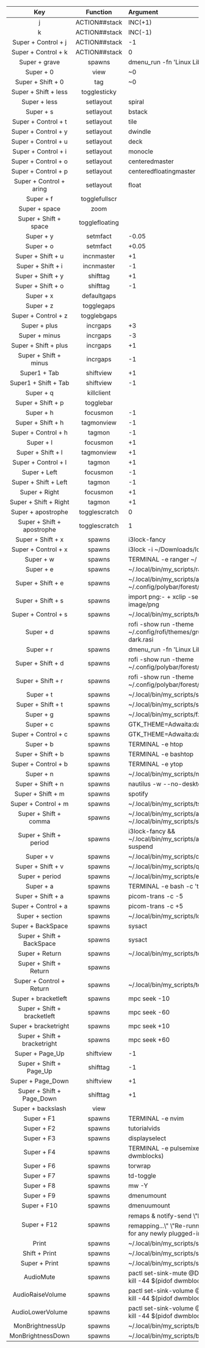 | Key | Function | Argument |
| :-: | :-: | :- |
|  j | ACTION##stack |  INC(+1) |
|  k | ACTION##stack |  INC(-1) |
| Super + Control + j | ACTION##stack |  -1 |
| Super + Control + k | ACTION##stack |  0 |
| Super + grave | spawns | dmenu_run -fn 'Linux Libertine Mono' |
| Super + 0 | view |  ~0 |
| Super + Shift + 0 | tag |  ~0 |
| Super + Shift + less | togglesticky |   |
| Super + less | setlayout |  spiral  |
| Super + s | setlayout |  bstack  |
| Super + Control + t | setlayout |  tile  |
| Super + Control + y | setlayout |  dwindle  |
| Super + Control + u | setlayout |  deck  |
| Super + Control + i | setlayout |  monocle  |
| Super + Control + o | setlayout |  centeredmaster  |
| Super + Control + p | setlayout |  centeredfloatingmaster  |
| Super + Control + aring | setlayout |  float |
| Super + f | togglefullscr |   |
| Super + space | zoom |   |
| Super + Shift + space | togglefloating |   |
| Super + y | setmfact |  -0.05 |
| Super + o | setmfact |  +0.05 |
| Super + Shift + u | incnmaster |  +1 |
| Super + Shift + i | incnmaster |  -1 |
| Super + Shift + y | shifttag |  +1 |
| Super + Shift + o | shifttag |  -1 |
| Super + x | defaultgaps |   |
| Super + z | togglegaps |   |
| Super + Control + z | togglebgaps |   |
| Super + plus | incrgaps |  +3 |
| Super + minus | incrgaps |  -3 |
| Super + Shift + plus | incrgaps |  +1 |
| Super + Shift + minus | incrgaps |  -1 |
| Super1 + Tab | shiftview |  +1 |
| Super1 + Shift + Tab | shiftview |  -1 |
| Super + q | killclient |   |
| Super + Shift + p | togglebar |   |
| Super + h | focusmon |  -1 |
| Super + Shift + h | tagmonview |  -1 |
| Super + Control + h | tagmon |  -1 |
| Super + l | focusmon |  +1 |
| Super + Shift + l | tagmonview |  +1 |
| Super + Control + l | tagmon |  +1 |
| Super + Left | focusmon |  -1 |
| Super + Shift + Left | tagmon |  -1 |
| Super + Right | focusmon |  +1 |
| Super + Shift + Right | tagmon |  +1 |
| Super + apostrophe | togglescratch |  0 |
| Super + Shift + apostrophe | togglescratch |  1 |
| Super + Shift + x | spawns | i3lock-fancy |
| Super + Control + x | spawns | i3lock -i ~/Downloads/lock-wallpaper.png |
| Super + w | spawns | TERMINAL -e ranger ~/ |
| Super + e | spawns | ~/.local/bin/my_scripts/ranger_wd.sh TERMINAL) |
| Super + Shift + e | spawns | ~/.local/bin/my_scripts/alert_exit.sh && ~/.config/polybar/forest/scripts/powermenu.sh |
| Super + Shift + s | spawns | import png:-  +  xclip -selection clipboard -t image/png |
| Super + Control + s | spawns | ~/.local/bin/my_scripts/tesseract_ocr.sh |
| Super + d | spawns | rofi -show run -theme ~/.config/rofi/themes/gruvbox/gruvbox-dark.rasi |
| Super + r | spawns | dmenu_run -fn 'Linux Libertine Mono' |
| Super + Shift + d | spawns | rofi -show run -theme ~/.config/polybar/forest/scripts/rofi/launcher.rasi |
| Super + Shift + r | spawns | rofi -show run -theme ~/.config/polybar/forest/scripts/rofi/launcher.rasi |
| Super + t | spawns | ~/.local/bin/my_scripts/script_copy.sh |
| Super + Shift + t | spawns | ~/.local/bin/my_scripts/script_helper.sh |
| Super + g | spawns | ~/.local/bin/my_scripts/fzf_open.sh TERMINAL) |
| Super + c | spawns | GTK_THEME=Adwaita:dark gnome-calculator |
| Super + Control + c | spawns | GTK_THEME=Adwaita:dark gnome-calendar |
| Super + b | spawns | TERMINAL -e htop |
| Super + Shift + b | spawns | TERMINAL -e bashtop |
| Super + Control + b | spawns | TERMINAL -e ytop |
| Super + n | spawns | ~/.local/bin/my_scripts/nautilus_wd.sh |
| Super + Shift + n | spawns | nautilus -w --no-desktop |
| Super + Shift + m | spawns | spotify |
| Super + Control + m | spawns | ~/.local/bin/my_scripts/tstock.sh |
| Super + Shift + comma | spawns | ~/.local/bin/my_scripts/alert_exit.sh && ~/.local/bin/my_scripts/suspend.sh |
| Super + Shift + period | spawns | i3lock-fancy && ~/.local/bin/my_scripts/alert_exit.sh && systemctl suspend |
| Super + v | spawns | ~/.local/bin/my_scripts/clip_history.sh |
| Super + Shift + v | spawns | ~/.local/bin/my_scripts/qr_clip.sh |
| Super + period | spawns | ~/.local/bin/my_scripts/emojipick/emojipick |
| Super + a | spawns | TERMINAL -e bash -c 'tmux attach  +  +  tmux' |
| Super + Shift + a | spawns | picom-trans -c -5 |
| Super + Control + a | spawns | picom-trans -c +5 |
| Super + section | spawns | ~/.local/bin/my_scripts/loadEww.sh |
| Super + BackSpace | spawns | sysact |
| Super + Shift + BackSpace | spawns | sysact |
| Super + Return | spawns | ~/.local/bin/my_scripts/term_wd.sh TERMINAL) |
| Super + Shift + Return | spawns |  |
| Super + Control + Return | spawns | ~/.local/bin/my_scripts/term_wd.sh st |
| Super + bracketleft | spawns | mpc seek -10 |
| Super + Shift + bracketleft | spawns | mpc seek -60 |
| Super + bracketright | spawns | mpc seek +10 |
| Super + Shift + bracketright | spawns | mpc seek +60 |
| Super + Page_Up | shiftview |  -1 |
| Super + Shift + Page_Up | shifttag |  -1 |
| Super + Page_Down | shiftview |  +1 |
| Super + Shift + Page_Down | shifttag |  +1 |
| Super + backslash | view |   |
| Super + F1 | spawns | TERMINAL -e nvim |
| Super + F2 | spawns | tutorialvids |
| Super + F3 | spawns | displayselect |
| Super + F4 | spawns | TERMINAL -e pulsemixer; kill -44 $(pidof dwmblocks) |
| Super + F6 | spawns | torwrap |
| Super + F7 | spawns | td-toggle |
| Super + F8 | spawns | mw -Y |
| Super + F9 | spawns | dmenumount |
| Super + F10 | spawns | dmenuumount |
| Super + F12 | spawns | remaps & notify-send \\\"⌨️ Keyboard remapping...\\\" \\\"Re-running keyboard defaults for any newly plugged-in keyboards.\\\" |
| Print | spawns | ~/.local/bin/my_scripts/screenshot_select.sh |
| Shift + Print | spawns | ~/.local/bin/my_scripts/screenshot.sh |
| Super + Print | spawns | ~/.local/bin/my_scripts/screenshot_ocr.sh |
| AudioMute | spawns | pactl set-sink-mute @DEFAULT_SINK@ toggle ; kill -44 $(pidof dwmblocks) |
| AudioRaiseVolume | spawns | pactl set-sink-volume @DEFAULT_SINK@ +5%; kill -44 $(pidof dwmblocks) |
| AudioLowerVolume | spawns | pactl set-sink-volume @DEFAULT_SINK@ -5%; kill -44 $(pidof dwmblocks) |
| MonBrightnessUp | spawns | ~/.local/bin/my_scripts/brightness.sh +10 |
| MonBrightnessDown | spawns | ~/.local/bin/my_scripts/brightness.sh -10 |
